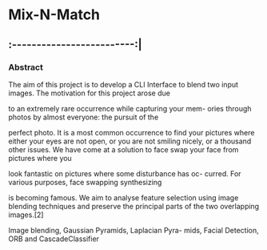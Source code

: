 # Mix-N-Match

:-------------------------:|
---

### Abstract
The aim of this project is to develop a CLI Interface to blend
two input images. The motivation for this project arose due

to an extremely rare occurrence while capturing your mem-
ories through photos by almost everyone: the pursuit of the

perfect photo. It is a most common occurrence to find your
pictures where either your eyes are not open, or you are not
smiling nicely, or a thousand other issues. We have come at
a solution to face swap your face from pictures where you

look fantastic on pictures where some disturbance has oc-
curred. For various purposes, face swapping synthesizing

is becoming famous. We aim to analyse feature selection
using image blending techniques and preserve the principal
parts of the two overlapping images.[2]

Image blending, Gaussian Pyramids, Laplacian Pyra-
mids, Facial Detection, ORB and CascadeClassifier


